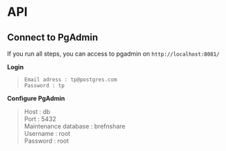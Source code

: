 # API

## Connect to PgAdmin
If you run all steps, you can access to pgadmin on `http://localhost:8081/`

**Login**

> `Email adress : tp@postgres.com`    
> `Password : tp`

**Configure PgAdmin**

> Host                 : db  
> Port                 : 5432  
> Maintenance database : brefnshare  
> Username             : root  
> Password             : root  
